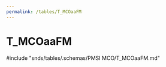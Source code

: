 ```yaml
---
permalink: /tables/T_MCOaaFM
---
```

# T\_MCOaaFM
<!-- SPDX-License-Identifier: MPL-2.0 -->

<!-- ATTENTION : Ne pas supprimer ou modifier la ligne ci-dessous -->
#include "snds/tables/.schemas/PMSI MCO/T_MCOaaFM.md"
<!-- ATTENTION : Ne pas supprimer ou modifier la ligne ci-dessus -->

